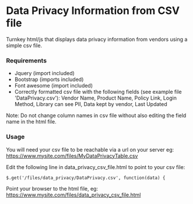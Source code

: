 # Data Privacy Information from CSV file

Turnkey html/js that displays data privacy information from vendors using a simple csv file.

### Requirements
- Jquery (import included)
- Bootstrap (imports included)
- Font awesome (import included)
- Correctly formatted csv file with the following fields (see example file 'DataPrivacy.csv'):
Vendor Name, Product Name, Policy Link, Login Method, Library can see PII, Data kept by vendor, Last Updated

Note: Do not change column names in csv file without also editing the field name in the html file.

### Usage
You will need your csv file to be reachable via a url on your server eg: https://www.mysite.com/files/MyDataPrivacyTable.csv

Edit the following line in data_privacy_csv_file.html to point to your csv file:
```
$.get('/files/data_privacy/DataPrivacy.csv', function(data) {
```
Point your browser to the html file, eg:
https://www.mysite.com/files/data_privacy_csv_file.html
